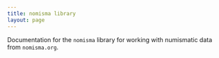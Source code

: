 ```yaml
---
title: nomisma library
layout: page
---
```


Documentation for the `nomisma` library for working with numismatic data from `nomisma.org`.
